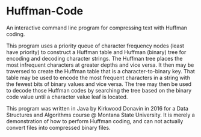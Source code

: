# Huffman-Code
An interactive command line program for compressing text with Huffman coding.

This program uses a priority queue of character frequency nodes (least have priority) to construct a Huffman table and Huffman (binary) tree for encoding and decoding character strings. The Huffman tree places the most infrequent characters at greater depths and vice versa. It then may be traversed to create the Huffman table that is a character-to-binary key. That table may be used to encode the most frequent characters in a string with the fewest bits of binary values and vice versa. The tree may then be used to decode those Huffman codes by searching the tree based on the binary code value until a character value leaf is located.

This program was written in Java by Kirkwood Donavin in 2016 for a Data Structures and Algorithms course @ Montana State University. It is merely a demonstration of how to perform Huffman coding, and can not actually convert files into compressed binary files. 
